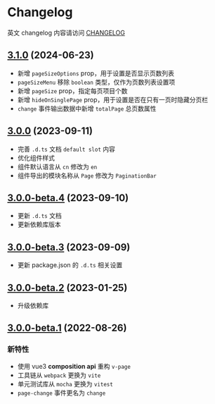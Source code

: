 # Changelog

英文 changelog 内容请访问 [CHANGELOG](CHANGELOG.md)

## [3.1.0](https://github.com/TerryZ/v-page/compare/v3.0.0...v3.1.0) (2024-06-23)

- 新增 `pageSizeOptions` prop，用于设置是否显示页数列表
- `pageSizeMenu` 移除 `boolean` 类型，仅作为页数列表设置项
- 新增 `pageSize` prop，指定每页项目个数
- 新增 `hideOnSinglePage` prop，用于设置是否在只有一页时隐藏分页栏
- `change` 事件输出数据中新增 `totalPage` 总页数属性

## [3.0.0](https://github.com/TerryZ/v-page/compare/v3.0.0-beta.4...v3.0.0) (2023-09-11)

- 完善 `.d.ts` 文档 `default slot` 内容
- 优化组件样式
- 组件默认语言从 `cn` 修改为 `en`
- 组件导出的模块名称从 `Page` 修改为 `PaginationBar`

## [3.0.0-beta.4](https://github.com/TerryZ/v-page/compare/v3.0.0-beta.3...v3.0.0-beta.4) (2023-09-10)

- 更新 `.d.ts` 文档
- 更新依赖库版本

## [3.0.0-beta.3](https://github.com/TerryZ/v-page/compare/v3.0.0-beta.2...v3.0.0-beta.3) (2023-09-09)

- 更新 package.json 的 `.d.ts` 相关设置

## [3.0.0-beta.2](https://github.com/TerryZ/v-page/compare/v3.0.0-beta.1...v3.0.0-beta.2) (2023-01-25)

- 升级依赖库

## [3.0.0-beta.1](https://github.com/TerryZ/v-page/compare/v2.1.0...v3.0.0-beta.1) (2022-08-26)

### 新特性

- 使用 vue3 **composition api** 重构 `v-page`
- 工具链从 `webpack` 更换为 `vite`
- 单元测试库从 `mocha` 更换为 `vitest`
- `page-change` 事件更名为 `change`
